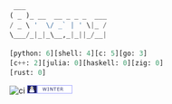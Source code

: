 <!-- start -->

```python
 ___
( _ )_ __  __ _ _ _  ___
/ _ \ '  \/ _` | ' \|_ /
\___/_|_|_\__,_|_||_/__|

[python: 6][shell: 4][c: 5][go: 3]
[c++: 2][julia: 0][haskell: 0][zig: 0]
[rust: 0]
```

<img src="https://github.com/8manz/8manz/actions/workflows/main.yml/badge.svg" alt="ci"> <img src="assets/winter.gif" alt="winter">

<!-- end -->
